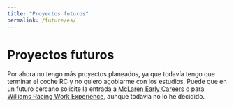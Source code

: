 ```yaml
---
title: "Proyectos futuros"
permalink: /future/es/
---
```


# Proyectos futuros
Por ahora no tengo más proyectos planeados, ya que todavía tengo que terminar el coche RC y no quiero agobiarme con los estudios. Puede que en un futuro cercano solicite la entrada a <a href="https://racingcareers.mclaren.com/early-careers" target="_blank" rel="noopener noreferrer">McLaren Early Careers</a> o para <a href="https://careers.williamsf1.com/work-experience" target="_blank" rel="noopener noreferrer">Williams Racing Work Experience</a>, aunque todavía no lo he decidido.